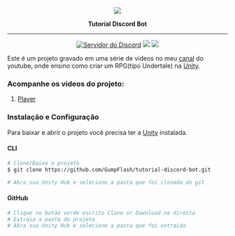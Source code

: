 <p align="center">
    <img src="https://yt3.ggpht.com/a/AATXAJx_w1yTgLhkYXUxNo4iIZHzIr5ls0sb9Jbm9A=s100-c-k-c0xffffffff-no-rj-mo">
    <p align="center"><b>Tutorial Discord Bot</b><p>
</p>

<hr>
<p align="center">
<a alt="Servidor do Discord">
    <a href="https://discord.gg/4GYN6bV"><img src="https://discordapp.com/api/guilds/330547455273992202/embed.png" alt="Servidor do Discord" /></a>
</a>
<a>
    <img src="https://img.shields.io/twitch/status/gumpflash?color=%23c9459b">
</a>
<a alt="Contribuidores">
    <img src="https://img.shields.io/github/contributors/GumpFlash/tutorial-discord-bot?color=%23c9459b&label=contribuidores" >
</a>
</p>

Este é um projeto gravado em uma série de videos no meu [canal](https://www.youtube.com/gumpflash) do youtube, onde ensino como criar um RPG(tipo Undertale) na [Unity](https://unity.com/pt).

### Acompanhe os videos do projeto:
1. [Player](https://www.youtube.com/watch?v=3kL_NH1BGMg)

### Instalação e Configuração
Para baixar e abrir o projeto você precisa ter a [Unity](https://unity.com/pt) instalada.

#### CLI
```bash
# Clone/Baixe o projeto
$ git clone https://github.com/GumpFlash/tutorial-discord-bot.git

# Abra sua Unity Hub e selecione a pasta que foi clonada do git 
```

#### GitHub
```bash
# Clique no botão verde escrito Clone or Download na direita
# Extraia a pasta do projeto
# Abra sua Unity Hub e selecione a pasta que foi extraida
```
